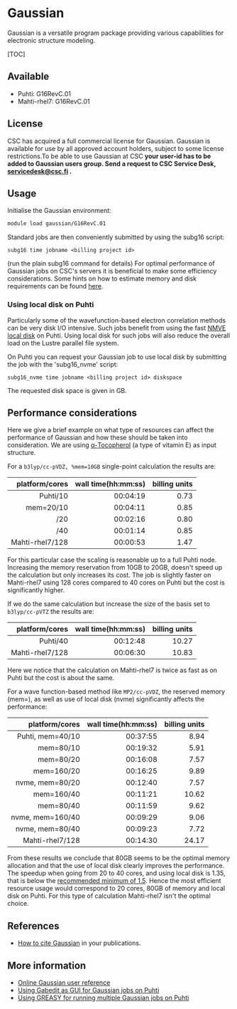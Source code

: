 # Gaussian

Gaussian is a versatile program package providing various capabilities for electronic structure modeling.

[TOC]

## Available
- Puhti: G16RevC.01 
- Mahti-rhel7: G16RevC.01

## License
CSC has acquired a full commercial license for Gaussian. Gaussian is available for use by all approved account holders, subject to some license restrictions.To be able to use Gaussian at CSC **your user-id has to be added to Gaussian users group. Send a request to CSC Service Desk, servicedesk@csc.fi .**

## Usage

Initialise the Gaussian environment:

```bash
module load gaussian/G16RevC.01
```
Standard jobs are then conveniently submitted by using the subg16 script:
```text
subg16 time jobname <billing project id>
``` 
(run the plain subg16 command for details)
For optimal performance of Gaussian jobs on CSC's servers it is beneficial to make some efficiency considerations.
Some hints on how to estimate memory and disk requirements can be found [here](http://gaussian.com/running/?tabid=3).

### Using local disk on Puhti

Particularly some of the wavefunction-based electron correlation methods can be very disk I/O intensive. Such jobs benefit from using the fast [NMVE local disk](../../computing/running/creating-job-scripts-puhti/#local-storage) on Puhti. Using local disk for such jobs will also reduce the overall load on the Lustre parallel file system. 

On Puhti you can request your Gaussian job to use local disk by submitting the job with the 'subg16_nvme' script:

```text
subg16_nvme time jobname <billing project id> diskspace
```
The requested disk space is given in GB.

## Performance considerations

Here we give a brief example on what type of resources can affect the performance of Gaussian and how these should be taken into consideration. We are using [α-Tocopherol](https://en.wikipedia.org/wiki/%CE%91-Tocopherol) (a type of vitamin E) as input structure.

For a `b3lyp/cc-pVDZ, %mem=10GB` single-point calculation the results are:

| platform/cores      | wall time(hh:mm:ss) |  billing units       |
| ------------------: | ------------------: |  ------------------: |
| Puhti/10            | 00:04:19            |  0.73                |
| mem=20/10           | 00:04:11            |  0.85                |
|      /20            | 00:02:16            |  0.80                |
|      /40            | 00:01:14            |  0.85                |
| Mahti-rhel7/128           | 00:00:53            |  1.47                |

For this particular case the scaling is reasonable up to a full Puhti node. Increasing
the memory reservation from 10GB to 20GB, doesn't speed up the calculation but only increases its
cost. The job is slightly faster on Mahti-rhel7 using 128 cores compared to 40 cores on Puhti but the
cost is significantly higher.   

If we do the same calculation but increase the size of the basis set to `b3lyp/cc-pVTZ` the results are:

| platform/cores      | wall time(hh:mm:ss) |  billing units       |
| ------------------: | ------------------: |  ------------------: |
| Puhti/40            | 00:12:48            |  10.27               |
| Mahti-rhel7/128           | 00:06:30            |  10.83               |

Here we notice that the calculation on Mahti-rhel7 is twice as fast as on Puhti but the cost is about the same.


For a  wave function-based method like `MP2/cc-pVDZ`, the reserved memory (mem=), as well as
use of local disk (nvme) significantly affects the performance:

| platform/cores      | wall time(hh:mm:ss) |  billing units       |
| ------------------: | ------------------: |  ------------------: |
| Puhti, mem=40/10    | 00:37:55            |  8.94                |
|        mem=80/10    | 00:19:32            |  5.91                |
|        mem=80/20    | 00:16:08            |  7.57                |
|        mem=160/20   | 00:16:25            |  9.89                |
|  nvme, mem=80/20    | 00:12:40            |  7.57                |
|        mem=160/40   | 00:11:21            | 10.62                |
|        mem=80/40    | 00:11:59            |  9.62                |
|  nvme, mem=160/40   | 00:09:29            |  9.06                |
|  nvme, mem=80/40    | 00:09:23            |  7.72                |
| Mahti-rhel7/128           | 00:14:30            | 24.17                | 

From these results we conclude that 80GB seems to be the optimal memory allocation and that the use of local disk clearly improves the performance. The speedup when going from 20 to 40 cores, and using local disk is 1.35, that is below the [recommended minimum of 1.5](../../accounts/how-to-access-mahti-large-partition/#scalability-testing). Hence the most efficient resource usage would correspond to 20 cores, 80GB of memory and local disk on Puhti. For this type of calculation Mahti-rhel7 isn't the optimal choice.    

## References

* [How to cite Gaussian](http://gaussian.com/citation_b01/) in your publications.

## More information

* [Online Gaussian user reference](http://gaussian.com/man/)
* [Using Gabedit as GUI for Gaussian jobs on Puhti](../support/tutorials/gabedit_gaussian.md)
* [Using GREASY for running multiple Gaussian jobs on Puhti](https://csc-training.github.io/csc-env-eff/hands-on/throughput/gaussian_greasy.html)


